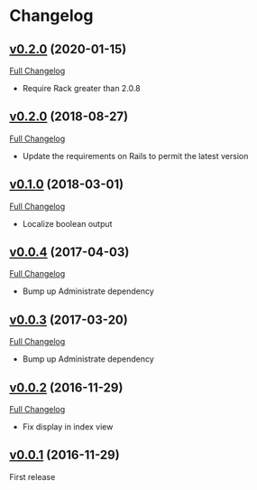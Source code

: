 # Changelog

## [v0.2.0](https://github.com/zooppa/administrate-field-boolean_emoji/tree/v0.2.1) (2020-01-15)

[Full Changelog](https://github.com/zooppa/administrate-field-boolean_emoji/compare/v0.2.0...v0.2.1)

* Require Rack greater than 2.0.8

## [v0.2.0](https://github.com/zooppa/administrate-field-boolean_emoji/tree/v0.2.0) (2018-08-27)

[Full Changelog](https://github.com/zooppa/administrate-field-boolean_emoji/compare/v0.1.0...v0.2.0)

* Update the requirements on Rails to permit the latest version

## [v0.1.0](https://github.com/zooppa/administrate-field-boolean_emoji/tree/v0.1.0) (2018-03-01)

[Full Changelog](https://github.com/zooppa/administrate-field-boolean_emoji/compare/v0.0.4...v0.1.0)

* Localize boolean output

## [v0.0.4](https://github.com/zooppa/administrate-field-boolean_emoji/tree/v0.0.4) (2017-04-03)

[Full Changelog](https://github.com/zooppa/administrate-field-boolean_emoji/compare/v0.0.3...v0.0.4)

* Bump up Administrate dependency

## [v0.0.3](https://github.com/zooppa/administrate-field-boolean_emoji/tree/v0.0.3) (2017-03-20)

[Full Changelog](https://github.com/zooppa/administrate-field-boolean_emoji/compare/v0.0.2...v0.0.3)

* Bump up Administrate dependency

## [v0.0.2](https://github.com/zooppa/administrate-field-boolean_emoji/tree/v0.0.2) (2016-11-29)

[Full Changelog](https://github.com/zooppa/administrate-field-boolean_emoji/compare/v0.0.1...v0.0.2)

* Fix display in index view

## [v0.0.1](https://github.com/zooppa/administrate-field-boolean_emoji/tree/v0.0.1) (2016-11-29)

First release
